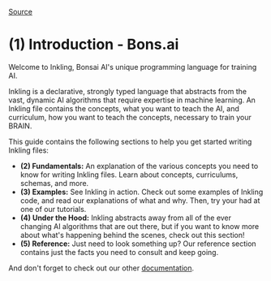 
[Source](http://docs.bons.ai/inkling-guide-pages/introduction "Permalink to (1) Introduction - Bons.ai")

# (1) Introduction - Bons.ai

Welcome to Inkling, Bonsai AI's unique programming language for training AI.

Inkling is a declarative, strongly typed language that abstracts from the vast, dynamic AI algorithms that require expertise in machine learning. An Inkling file contains the concepts, what you want to teach the AI, and curriculum, how you want to teach the concepts, necessary to train your BRAIN.

This guide contains the following sections to help you get started writing Inkling files:

* **(2) Fundamentals:** An explanation of the various concepts you need to know for writing Inkling files. Learn about concepts, curriculums, schemas, and more.
* **(3) Examples:** See Inkling in action. Check out some examples of Inkling code, and read our explanations of what and why. Then, try your had at one of our tutorials.
* **(4) Under the Hood:** Inkling abstracts away from all of the ever changing AI algorithms that are out there, but if you want to know more about what's happening behind the scenes, check out this section!
* **(5) Reference:** Just need to look something up? Our reference section contains just the facts you need to consult and keep going.

And don't forget to check out our other [documentation][1].

[1]: http://docs.bons.ai/

  
